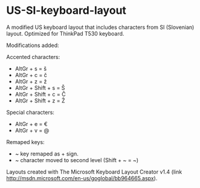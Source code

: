 US-SI-keyboard-layout
=====================

A modified US keyboard layout that includes characters from SI (Slovenian) layout. Optimized for ThinkPad T530 keyboard.

Modifications added:

Accented characters:
* AltGr + s = š
* AltGr + c = č
* AltGr + z = ž
* AltGr + Shift + s = Š
* AltGr + Shift + c = Č
* AltGr + Shift + z = Ž

Special characters:
* AltGr + e = €
* AltGr + v = @

Remaped keys:
* ~ key remaped as + sign. 
* ~ character moved to second level (Shift + ~ = ~)


Layouts created with The Microsoft Keyboard Layout Creator v1.4 (link http://msdn.microsoft.com/en-us/goglobal/bb964665.aspx).
